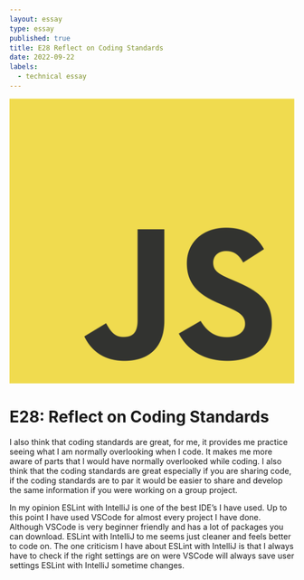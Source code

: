 ```yaml
---
layout: essay
type: essay
published: true
title: E28 Reflect on Coding Standards
date: 2022-09-22
labels:
  - technical essay
---
```


<img class="ui medium right floated rounded image" src="../images/JS.png">
<br>

<h1> E28: Reflect on Coding Standards</h1>

<p>
	I also think that coding standards are great, for me, it provides me practice seeing what I am normally overlooking when I code. It makes me more aware of parts that I would have normally overlooked while coding. I also think that the coding standards are great especially if you are sharing code, if the coding standards are to par it would be easier to share and develop the same information if you were working on a group project. 
 </p>
<p>
	In my opinion ESLint with IntelliJ is one of the best IDE’s I have used. Up to this point I have used VSCode for almost every project I have done. Although VSCode is very beginner friendly and has a lot of packages you can download. ESLint with IntelliJ to me seems just cleaner and feels better to code on. The one criticism I have about ESLint with IntelliJ is that I always have to check if the right settings are on were VSCode will always save user settings ESLint with IntelliJ sometime changes. 
